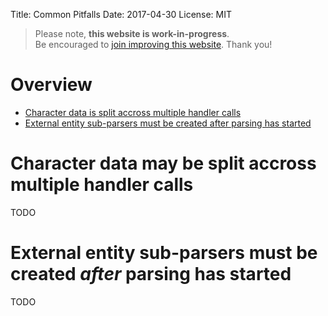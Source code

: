 Title: Common Pitfalls
Date: 2017-04-30
License: MIT

> Please note, **this website is work-in-progress**.<br />
Be encouraged to [join improving this website](doc/contribute-website/).
Thank you!


# Overview

* [Character data is split accross multiple handler calls](#split-character-data)
* [External entity sub-parsers must be created after parsing has started](#nested-parser-creation-time)


# <a name="split-character-data"></a> Character data may be split accross multiple handler calls

TODO


# <a name="nested-parser-creation-time"></a> External entity sub-parsers must be created *after* parsing has started

TODO
